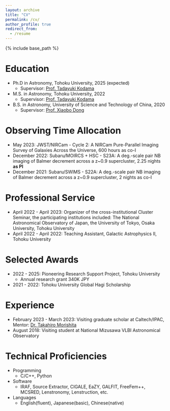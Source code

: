 ```yaml
---
layout: archive
title: "CV"
permalink: /cv/
author_profile: true
redirect_from:
  - /resume
---
```


{% include base_path %}

Education
======
* Ph.D in Astronomy, Tohoku University, 2025 (expected)
  * Supervisor: [Prof. Tadayuki Kodama](http://mahalo.galaxy.bindcloud.jp/pg39.html)
* M.S. in Astronomy, Tohoku University, 2022
  * Supervisor: [Prof. Tadayuki Kodama](http://mahalo.galaxy.bindcloud.jp/pg39.html)
* B.S. in Astronomy, University of Science and Technology of China, 2020
  * Supervisor: [Prof. Xiaobo Dong](http://users.ynao.ac.cn/~xbdong/)

Observing Time Allocation
======
* May 2023: JWST/NIRCam - Cycle 2: A NIRCam Pure-Parallel Imaging Survey of Galaxies Across the Universe, 600 hours as co-I 
* December 2022: Subaru/MOIRCS + HSC - S23A: A deg.-scale pair NB imaging of Balmer decrement across a z~0.9 supercluster, 2.25 nights **as PI**
* December 2021: Subaru/SWIMS - S22A: A deg.-scale pair NB imaging of Balmer decrement across a z~0.9 supercluster, 2 nights as co-I


Professional Service
======
* April 2022 - April 2023: Organizer of the cross-institutional Cluster Seminar, the participating institutions included: The National Astronomical Observatory of Japan, the University of Tokyo, Osaka University, Tohoku University
* April 2022 - April 2022: Teaching Assistant, Galactic Astrophysics II, Tohoku University

Selected Awards
======
* 2022 - 2025: Pioneering Research Support Project, Tohoku University
  * Annual research grant 340K JPY
* 2021 - 2022: Tohoku University Global Hagi Scholarship

Experience
======
* February 2023 - March 2023: Visiting graduate scholar at Caltech/IPAC, Mentor: [Dr. Takahiro Morishita](https://mtakahiro.github.io)
* August 2018: Visiting student at National Mizusawa VLBI Astronomical Observatory

  
Technical Proficiencies
======
* Programming
  * C/C++, Python
* Software
  * IRAF, Source Extractor, CIGALE, EaZY, GALFIT, FreeFem++, MCSRED, Lenstronomy, Lenstruction, etc.
* Languages
  * English(fluent), Japanese(basic), Chinese(native)
  
